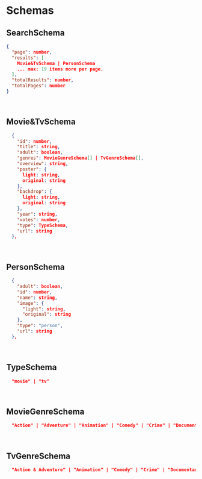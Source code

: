 # Schemas

## SearchSchema

```json
{
  "page": number,
  "results": [
    Movie&TvSchema | PersonSchema
    ... max: 19 items more per page.
  ],
  "totalResults": number,
  "totalPages": number
}
```

<br />

## Movie&TvSchema 

```json
  {
    "id": number,
    "title": string,
    "adult": boolean,
    "genres": MovieGenreSchema[] | TvGenreSchema[],
    "overview": string,
    "poster": {
      light: string,
      original: string
    },
    "backdrop": {
      light: string,
      original: string
    },
    "year": string,
    "votes": number,
    "type": TypeSchema,
    "url": string
  },
```

<br />

## PersonSchema 

```json
  {
    "adult": boolean,
    "id": number,
    "name": string,
    "image": {
      "light": string,
      "original": string
    },
    "type": "person",
    "url": string
  },
```

<br />

## TypeSchema

```json
  "movie" | "tv"
```

<br />

## MovieGenreSchema

```json
  "Action" | "Adventure" | "Animation" | "Comedy" | "Crime" | "Documentary" | "Drama" | "Family" | "Fantasy" | "History" | "Horror" | "Music" | "Mystery" | "Romance" | "Science Fiction" | "TV Movie" | "Thriller" | "War" | "Western"
```

<br />

## TvGenreSchema

```json
  "Action & Adventure" | "Animation" | "Comedy" | "Crime" | "Documentary" | "Drama" | "Family" | "Kids" | "Mystery" | "News" | "Reality" | "Sci-Fi & Fantasy" | "Soap" | "Talk" | "War & Politics" | "Western"
```

<br />
